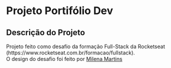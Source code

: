 # Projeto Portifólio Dev

## Descrição do Projeto
<p> Projeto feito como desafio da formação Full-Stack da Rocketseat (https://www.rocketseat.com.br/formacao/fullstack). <br>
O design do desafio foi feito por <a href="https://linkedin.com/in/millenakmartins">Milena Martins</a> </p>
